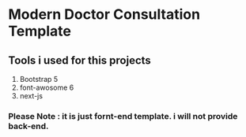 # Modern Doctor Consultation Template
## Tools i used for this projects <br>
1. Bootstrap 5
2. font-awosome 6
3. next-js


### Please Note : it is just fornt-end template. i will not provide back-end.
